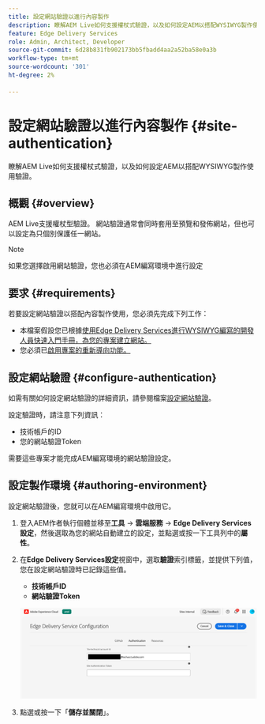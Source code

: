 ```yaml
---
title: 設定網站驗證以進行內容製作
description: 瞭解AEM Live如何支援權杖式驗證，以及如何設定AEM以搭配WYSIWYG製作使用驗證。
feature: Edge Delivery Services
role: Admin, Architect, Developer
source-git-commit: 6d28b831fb902173bb5fbadd4aa2a52ba58e0a3b
workflow-type: tm+mt
source-wordcount: '301'
ht-degree: 2%

---
```



# 設定網站驗證以進行內容製作 {#site-authentication}

瞭解AEM Live如何支援權杖式驗證，以及如何設定AEM以搭配WYSIWYG製作使用驗證。

## 概觀 {#overview}

AEM Live支援權杖型驗證。 網站驗證通常會同時套用至預覽和發佈網站，但也可以設定為只個別保護任一網站。

>[!NOTE]
>
>如果您選擇啟用網站驗證，您也必須在AEM編寫環境中進行設定

## 要求 {#requirements}

若要設定網站驗證以搭配內容製作使用，您必須先完成下列工作：

* 本檔案假設您已根據[使用Edge Delivery Services進行WYSIWYG編寫的開發人員快速入門手冊，為您的專案建立網站。](/help/edge/wysiwyg-authoring/edge-dev-getting-started.md)
* 您必須已[啟用專案的重新導向功能。](/help/edge/wysiwyg-authoring/repoless.md)

## 設定網站驗證 {#configure-authentication}

如需有關如何設定網站驗證的詳細資訊，請參閱檔案[設定網站驗證](https://www.aem.live/docs/authentication-setup-site)。

設定驗證時，請注意下列資訊：

* 技術帳戶的ID
* 您的網站驗證Token

需要這些專案才能完成AEM編寫環境的網站驗證設定。

## 設定製作環境 {#authoring-environment}

設定網站驗證後，您就可以在AEM編寫環境中啟用它。

1. 登入AEM作者執行個體並移至&#x200B;**工具** -> **雲端服務** -> **Edge Delivery Services設定**，然後選取為您的網站自動建立的設定，並點選或按一下工具列中的&#x200B;**屬性**。
1. 在&#x200B;**Edge Delivery Services設定**&#x200B;視窗中，選取&#x200B;**驗證**&#x200B;索引標籤，並提供下列值，您在設定網站驗證時已記錄這些值。

   * **技術帳戶ID**
   * **網站驗證Token**

   ![Edge Delivery Services設定](/help/edge/wysiwyg-authoring/assets/site-authentication/configure-aem-author.png)

1. 點選或按一下「**儲存並關閉**」。
